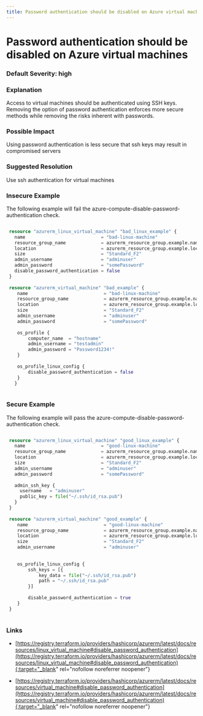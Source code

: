 ```yaml
---
title: Password authentication should be disabled on Azure virtual machines
---
```


# Password authentication should be disabled on Azure virtual machines

### Default Severity: <span class="severity high">high</span>

### Explanation

Access to virtual machines should be authenticated using SSH keys. Removing the option of password authentication enforces more secure methods while removing the risks inherent with passwords.

### Possible Impact
Using password authentication is less secure that ssh keys may result in compromised servers

### Suggested Resolution
Use ssh authentication for virtual machines


### Insecure Example

The following example will fail the azure-compute-disable-password-authentication check.
```terraform

 resource "azurerm_linux_virtual_machine" "bad_linux_example" {
   name                            = "bad-linux-machine"
   resource_group_name             = azurerm_resource_group.example.name
   location                        = azurerm_resource_group.example.location
   size                            = "Standard_F2"
   admin_username                  = "adminuser"
   admin_password                  = "somePassword"
   disable_password_authentication = false
 }
 
 resource "azurerm_virtual_machine" "bad_example" {
 	name                            = "bad-linux-machine"
 	resource_group_name             = azurerm_resource_group.example.name
 	location                        = azurerm_resource_group.example.location
 	size                            = "Standard_F2"
 	admin_username                  = "adminuser"
 	admin_password                  = "somePassword"
 
 	os_profile {
 		computer_name  = "hostname"
 		admin_username = "testadmin"
 		admin_password = "Password1234!"
 	}
 
 	os_profile_linux_config {
 		disable_password_authentication = false
 	}
   }
 
```



### Secure Example

The following example will pass the azure-compute-disable-password-authentication check.
```terraform

 resource "azurerm_linux_virtual_machine" "good_linux_example" {
   name                            = "good-linux-machine"
   resource_group_name             = azurerm_resource_group.example.name
   location                        = azurerm_resource_group.example.location
   size                            = "Standard_F2"
   admin_username                  = "adminuser"
   admin_password                  = "somePassword"
   
   admin_ssh_key {
     username   = "adminuser"
     public_key = file("~/.ssh/id_rsa.pub")
   }
 }
 
 resource "azurerm_virtual_machine" "good_example" {
 	name                            = "good-linux-machine"
 	resource_group_name             = azurerm_resource_group.example.name
 	location                        = azurerm_resource_group.example.location
 	size                            = "Standard_F2"
 	admin_username                  = "adminuser"
 
 	
 	os_profile_linux_config {
 		ssh_keys = [{
 			key_data = file("~/.ssh/id_rsa.pub")
 			path = "~/.ssh/id_rsa.pub"
 		}]
 
 		disable_password_authentication = true
 	}
 }
 
```



### Links


- [https://registry.terraform.io/providers/hashicorp/azurerm/latest/docs/resources/linux_virtual_machine#disable_password_authentication](https://registry.terraform.io/providers/hashicorp/azurerm/latest/docs/resources/linux_virtual_machine#disable_password_authentication){:target="_blank" rel="nofollow noreferrer noopener"}

- [https://registry.terraform.io/providers/hashicorp/azurerm/latest/docs/resources/virtual_machine#disable_password_authentication](https://registry.terraform.io/providers/hashicorp/azurerm/latest/docs/resources/virtual_machine#disable_password_authentication){:target="_blank" rel="nofollow noreferrer noopener"}



